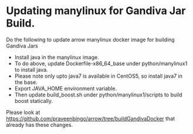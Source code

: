 <!--
Licensed to the Apache Software Foundation (ASF) under one
or more contributor license agreements.  See the NOTICE file
distributed with this work for additional information
regarding copyright ownership.  The ASF licenses this file
to you under the Apache License, Version 2.0 (the
"License"); you may not use this file except in compliance
with the License.  You may obtain a copy of the License at

http://www.apache.org/licenses/LICENSE-2.0

Unless required by applicable law or agreed to in writing, software
distributed under the License is distributed on an "AS IS" BASIS,
WITHOUT WARRANTIES OR CONDITIONS OF ANY KIND, either express or implied.
See the License for the specific language governing permissions and
limitations under the License.
-->

# Updating manylinux for Gandiva Jar Build.

Do the following to update arrow manylinux docker image for building Gandiva Jars

- Install java in the manylinux image.
- To do above, update Dockerfile-x86_64_base under python/manylinux1 to install java.
- Please note only upto java7 is available in CentOS5, so install java7 in the base.
- Export JAVA_HOME environment variable.
- Then update build_boost.sh under python/manylinux1/scripts to build boost statically.

Please look at https://github.com/praveenbingo/arrow/tree/buildGandivaDocker that already has these changes.